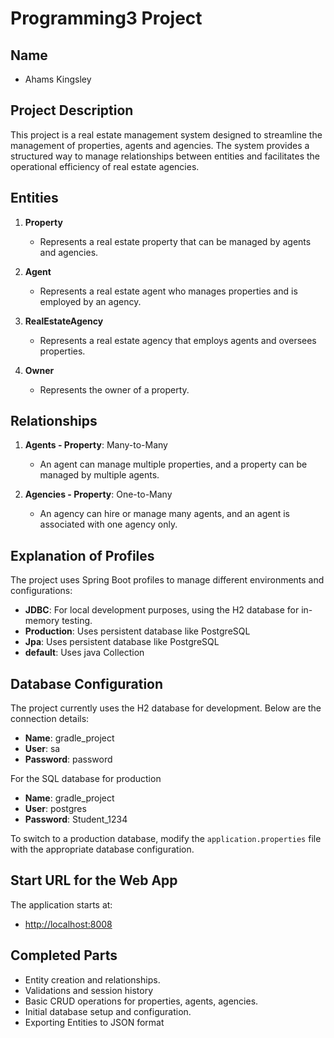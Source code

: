 # Programming3 Project

## Name
- Ahams Kingsley

## Project Description
This project is a real estate management system designed to streamline the management of properties, agents and agencies. The system provides a structured way to manage relationships between entities and facilitates the operational efficiency of real estate agencies.

## Entities
1. **Property**
    - Represents a real estate property that can be managed by agents and agencies.

2. **Agent**
    - Represents a real estate agent who manages properties and is employed by an agency.

3. **RealEstateAgency**
    - Represents a real estate agency that employs agents and oversees properties.

4. **Owner**
    - Represents the owner of a property.

## Relationships
1. **Agents - Property**: Many-to-Many
    - An agent can manage multiple properties, and a property can be managed by multiple agents.

2. **Agencies - Property**: One-to-Many
    - An agency can hire or manage many agents, and an agent is associated with one agency only.

## Explanation of Profiles
The project uses Spring Boot profiles to manage different environments and configurations:
- **JDBC**: For local development purposes, using the H2 database for in-memory testing.
- **Production**: Uses persistent database like PostgreSQL
- **Jpa**: Uses persistent database like PostgreSQL
- **default**: Uses java Collection

## Database Configuration
The project currently uses the H2 database for development. Below are the connection details:
- **Name**: gradle_project
- **User**: sa
- **Password**: password

For the SQL database for production
- **Name**: gradle_project
- **User**: postgres
- **Password**: Student_1234

To switch to a production database, modify the `application.properties` file with the appropriate database configuration.

## Start URL for the Web App
The application starts at:
- [http://localhost:8008](http://localhost:8008)

## Completed Parts
- Entity creation and relationships.
- Validations and session history
- Basic CRUD operations for properties, agents, agencies.
- Initial database setup and configuration.
- Exporting Entities to JSON format

